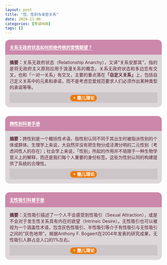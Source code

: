 ```yaml
---
layout: post
title: "性、性别与亲密关系"
date: 2024-11-06
categories: [荐读HUB]
tags: []  
---
```


<div style="margin: 0 0 2em 0">
<div style="border-radius: 1em 1em 0 0; background: #c8a; min-height: 1em; padding: 1em; color: #fff">
<h3 style="margin: 0; font-size: 1em"><a href="https://mp.weixin.qq.com/s/Ttim0D6oYMZ86OqWuitgsg" style="text-decoration: underline; text-underline-offset: 0.2em; color: #fff">关系无政府状态如何拒绝传统的爱情期望？</a></h3>
</div>
<div style="border-radius: 0 0 1em 1em; background: #ddd7da; min-height: 4em; padding: 1em; color: #523; text-align: justify">
<b>摘要：</b>关系无政府状态（Relationship Anarchy），又译“关系安那其”，指的是将无政府主义原则应用于浪漫关系的概念。关系无政府状态和多边恋有交叉，也和「一对一关系」有交叉，主要的重点落在<b>「自定义关系」</b>上，包括自己定义关系中的元素和承诺，而不是考虑恋爱规范要求人们必须作出某种类型的承诺等等。
<div style="margin: 0.5em 0 0 0; text-align: center; background: #ccc6c9; padding: 0.5em 0">
<span style="background: #ee7700; color: white; padding: 0.1em 0.5em 0.2em 0.5em; border-radius: 1em">
<b>⚬ 酷儿理论</b></span>
</div>
</div>
</div>

<div style="margin: 0 0 2em 0">
<div style="border-radius: 1em 1em 0 0; background: #c8a; min-height: 1em; padding: 1em; color: #fff">
<h3 style="margin: 0; font-size: 1em"><a href="https://d.xiumi.us/board/v5/43CGL/538847323" style="text-decoration: underline; text-underline-offset: 0.2em; color: #fff">跨性别科普手册</a></h3>
</div>
<div style="border-radius: 0 0 1em 1em; background: #ddd7da; min-height: 4em; padding: 1em; color: #523; text-align: justify">
<b>摘要：</b>跨性别是一个概括性术语，指性别认同不同于其出生时被指派性别的个体或群体。生理学上来说，大自然并没有把生物分成泾渭分明的二元性别（考虑间性人的存在）；社会学上来说，「性别」所起的作用并不局限于一种生物学意义上的解释，而还是我们每个人重要的身份标签。这些为性别认同的构建提供了系统的合理性。
<div style="margin: 0.5em 0 0 0; text-align: center; background: #ccc6c9; padding: 0.5em 0">
<span style="background: #ee7700; color: white; padding: 0.1em 0.5em 0.2em 0.5em; border-radius: 1em">
<b>⚬ 酷儿理论</b></span>
</div>
</div>
</div>

<div style="margin: 0 0 2em 0">
<div style="border-radius: 1em 1em 0 0; background: #c8a; min-height: 1em; padding: 1em; color: #fff">
<h3 style="margin: 0; font-size: 1em"><a href="https://r.xiumi.us/board/v5/43CGL/474168014" style="text-decoration: underline; text-underline-offset: 0.2em; color: #fff">无性吸引科普手册</a></h3>
</div>
<div style="border-radius: 0 0 1em 1em; background: #ddd7da; min-height: 4em; padding: 1em; color: #523; text-align: justify">
<b>摘要：</b>无性吸引描述了一个人不会感受到性吸引（Sexual Attraction），或是不会对于发生性关系具有内在的欲望（Intrinsic Desire）。无性吸引也可以被视为一个涵盖性术语，包含灰色性吸引、半性吸引等介于有性吸引与无性吸引之间的“灰色地带”。根据Anthony F. Bogaert在2004年发表的研究成果，无性吸引人群占总人口的1%左右。
<div style="margin: 0.5em 0 0 0; text-align: center; background: #ccc6c9; padding: 0.5em 0">
<span style="background: #ee7700; color: white; padding: 0.1em 0.5em 0.2em 0.5em; border-radius: 1em">
<b>⚬ 酷儿理论</b></span>
</div>
</div>
</div>